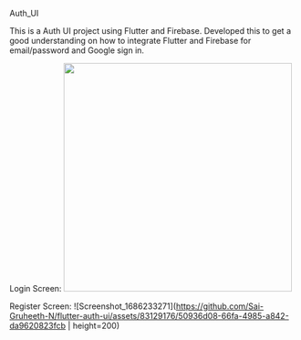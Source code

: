 Auth_UI

This is a Auth UI project using Flutter and Firebase. Developed this to get a good understanding on how to integrate Flutter and Firebase for email/password and Google sign in.

Login Screen: 
<img src="https://github.com/Sai-Gruheeth-N/flutter-auth-ui/assets/83129176/3421d1a3-2a09-4f5b-83e8-53ffb8186f88" height="400">

Register Screen:
![Screenshot_1686233271](https://github.com/Sai-Gruheeth-N/flutter-auth-ui/assets/83129176/50936d08-66fa-4985-a842-da9620823fcb | height=200)
